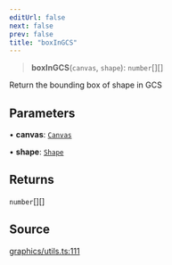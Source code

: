 ```yaml
---
editUrl: false
next: false
prev: false
title: "boxInGCS"
---
```


> **boxInGCS**(`canvas`, `shape`): `number`[][]

Return the bounding box of shape in GCS

## Parameters

• **canvas**: [`Canvas`](/api-core/classes/canvas/)

• **shape**: [`Shape`](/api-core/classes/shape/)

## Returns

`number`[][]

## Source

[graphics/utils.ts:111](https://github.com/dgmjs/dgmjs/blob/6298c851d69b83f472385d1ebb3c937ddb56985d/packages/core/src/graphics/utils.ts#L111)
